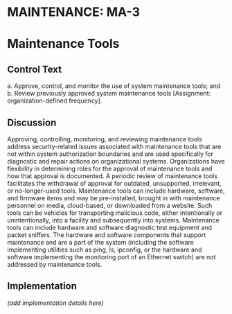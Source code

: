 # MAINTENANCE: MA-3
# Maintenance Tools

## Control Text


a. Approve, control, and monitor the use of system maintenance tools; and
b. Review previously approved system maintenance tools [Assignment: organization-defined frequency].

## Discussion

Approving, controlling, monitoring, and reviewing maintenance tools address security-related issues associated with maintenance tools that are not within system authorization boundaries and are used specifically for diagnostic and repair actions on organizational systems. Organizations have flexibility in determining roles for the approval of maintenance tools and how that approval is documented. A periodic review of maintenance tools facilitates the withdrawal of approval for outdated, unsupported, irrelevant, or no-longer-used tools. Maintenance tools can include hardware, software, and firmware items and may be pre-installed, brought in with maintenance personnel on media, cloud-based, or downloaded from a website. Such tools can be vehicles for transporting malicious code, either intentionally or unintentionally, into a facility and subsequently into systems. Maintenance tools can include hardware and software diagnostic test equipment and packet sniffers. The hardware and software components that support maintenance and are a part of the system (including the software implementing utilities such as ping,
               ls,
               ipconfig, or the hardware and software implementing the monitoring port of an Ethernet switch) are not addressed by maintenance tools.

## Implementation

_(add implementation details here)_